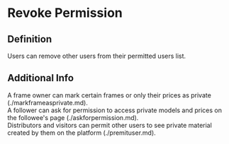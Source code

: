 # Revoke Permission  
## Definition  
Users can remove other users from their permitted users list.

## Additional Info
A frame owner can mark certain frames or only their prices as private (./markframeasprivate.md).  
A follower can ask for permission to access private models and prices on the followee's page (./askforpermission.md).  
Distributors and visitors can permit other users to see private material created by them on the platform (./premituser.md).  
